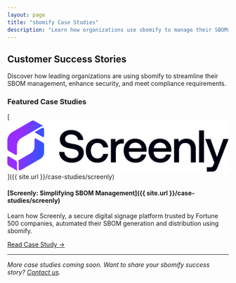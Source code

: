 ```yaml
---
layout: page
title: "sbomify Case Studies"
description: "Learn how organizations use sbomify to manage their SBOMs effectively."
---
```


## Customer Success Stories

Discover how leading organizations are using sbomify to streamline their SBOM management, enhance security, and meet compliance requirements.

### Featured Case Studies

[![Screenly logo](/assets/images/site/screenly_dark.svg)]({{ site.url }}/case-studies/screenly)

#### [Screenly: Simplifying SBOM Management]({{ site.url }}/case-studies/screenly)

Learn how Screenly, a secure digital signage platform trusted by Fortune 500 companies, automated their SBOM generation and distribution using sbomify.

[Read Case Study →](/case-studies/screenly)

---

*More case studies coming soon. Want to share your sbomify success story? [Contact us](mailto:hello@sbomify.com).*
